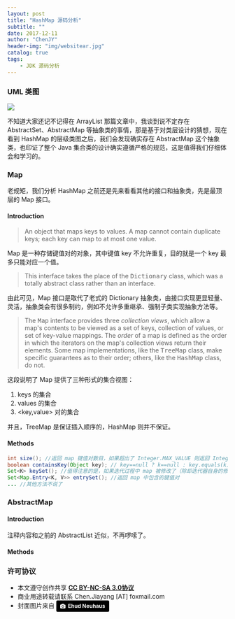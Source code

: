 ```yaml
---
layout: post
title: "HashMap 源码分析"
subtitle: ""
date: 2017-12-11
author: "ChenJY"
header-img: "img/websitear.jpg"
catalog: true
tags: 
    - JDK 源码分析
---
```


### UML 类图
![](http://o9oomuync.bkt.clouddn.com/hashmaphashmap%E7%B1%BB%E5%9B%BE.png)

不知道大家还记不记得在 ArrayList 那篇文章中，我谈到说不定存在 AbstractSet、AbstractMap 等抽象类的事情，那是基于对类层设计的猜想，现在看到 HashMap 的层级类图之后，我们会发现确实存在 AbstractMap 这个抽象类，也印证了整个 Java 集合类的设计确实遵循严格的规范，这是值得我们仔细体会和学习的。

### Map
老规矩，我们分析 HashMap 之前还是先来看看其他的接口和抽象类，先是最顶层的 Map 接口。

#### Introduction

> An object that maps keys to values.  A map cannot contain duplicate keys; each key can map to at most one value.

Map 是一种存储键值对的对象，其中键值 key 不允许重复，目的就是一个 key 最多只能对应一个值。

> This interface takes the place of the <tt>Dictionary</tt> class, which was a totally abstract class rather than an interface.

由此可见，Map 接口是取代了老式的 Dictionary 抽象类，由接口实现更显轻量、灵活，抽象类会有很多制约，例如不允许多重继承、强制子类实现抽象方法等。

> The <tt>Map</tt> interface provides three <i>collection views</i>, which allow a map's contents to be viewed as a set of keys, collection of values, or set of key-value mappings.  The <i>order</i> of a map is defined as the order in which the iterators on the map's collection views return their elements.  Some map implementations, like the <tt>TreeMap</tt> class, make specific guarantees as to their order; others, like the <tt>HashMap</tt> class, do not.

这段说明了 Map 提供了三种形式的集合视图：
1. keys 的集合
2. values 的集合
3. <key,value> 对的集合

并且，TreeMap 是保证插入顺序的，HashMap 则并不保证。

#### Methods
```java
int size(); //返回 map 键值对数目，如果超出了 Integer.MAX_VALUE 则返回 Integer.MAX_VALUE
boolean containsKey(Object key); // key==null ? k==null : key.equals(k) 最多支持一个 key 为 null
Set<K> keySet(); //值得注意的是，如果迭代过程中 map 被修改了（除却迭代器自身的修改行为），那么返回的结果是 undefined
Set<Map.Entry<K, V>> entrySet(); //返回 map 中包含的键值对
... //其他方法不说了
```

### AbstractMap
#### Introduction
注释内容和之前的 AbstractList 近似，不再啰嗦了。

#### Methods


### 许可协议
* 本文遵守创作共享 <a href="https://creativecommons.org/licenses/by-nc-sa/3.0/cn/" target="_blank"><b>CC BY-NC-SA 3.0协议</b></a>
* 商业用途转载请联系 Chen.Jiayang [AT] foxmail.com
* 封面图片来自 <a style="background-color:black;color:white;text-decoration:none;padding:4px 6px;font-family:-apple-system, BlinkMacSystemFont, &quot;San Francisco&quot;, &quot;Helvetica Neue&quot;, Helvetica, Ubuntu, Roboto, Noto, &quot;Segoe UI&quot;, Arial, sans-serif;font-size:12px;font-weight:bold;line-height:1.2;display:inline-block;border-radius:3px;" href="https://unsplash.com/@paramir?utm_medium=referral&amp;utm_campaign=photographer-credit&amp;utm_content=creditBadge" target="_blank" rel="noopener noreferrer" title="Download free do whatever you want high-resolution photos from Ehud Neuhaus"><span style="display:inline-block;padding:2px 3px;"><svg xmlns="http://www.w3.org/2000/svg" style="height:12px;width:auto;position:relative;vertical-align:middle;top:-1px;fill:white;" viewBox="0 0 32 32"><title></title><path d="M20.8 18.1c0 2.7-2.2 4.8-4.8 4.8s-4.8-2.1-4.8-4.8c0-2.7 2.2-4.8 4.8-4.8 2.7.1 4.8 2.2 4.8 4.8zm11.2-7.4v14.9c0 2.3-1.9 4.3-4.3 4.3h-23.4c-2.4 0-4.3-1.9-4.3-4.3v-15c0-2.3 1.9-4.3 4.3-4.3h3.7l.8-2.3c.4-1.1 1.7-2 2.9-2h8.6c1.2 0 2.5.9 2.9 2l.8 2.4h3.7c2.4 0 4.3 1.9 4.3 4.3zm-8.6 7.5c0-4.1-3.3-7.5-7.5-7.5-4.1 0-7.5 3.4-7.5 7.5s3.3 7.5 7.5 7.5c4.2-.1 7.5-3.4 7.5-7.5z"></path></svg></span><span style="display:inline-block;padding:2px 3px;">Ehud Neuhaus</span></a>